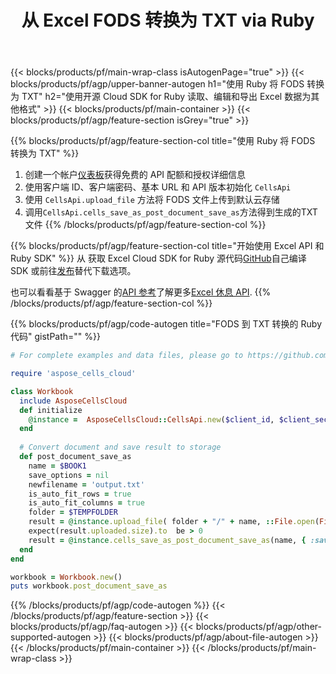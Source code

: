 ﻿---
title: 从 Excel FODS 转换为 TXT via Ruby
description: 使用 REST API 和开源 Ruby SDK 创建、编辑或转换 Excel 文件
url: /zh/ruby/conversion/fods-to-txt/
family: cells
platformtag: ruby
feature: conversion
informat: FODS
outformat: TXT
platform: Ruby
otherformats: PDF TIFF XML XPS TSV XLS CSV XLTM HTML XLSB XLSX XLSM FODS DIF TXT SVG 
---
{{< blocks/products/pf/main-wrap-class isAutogenPage="true" >}}
{{< blocks/products/pf/agp/upper-banner-autogen h1="使用 Ruby 将 FODS 转换为 TXT" h2="使用开源 Cloud SDK for Ruby 读取、编辑和导出 Excel 数据为其他格式" >}}
{{< blocks/products/pf/main-container >}}
{{< blocks/products/pf/agp/feature-section isGrey="true" >}}

{{% blocks/products/pf/agp/feature-section-col title="使用 Ruby 将 FODS 转换为 TXT" %}}
1. 创建一个帐户<a href="https://dashboard.aspose.cloud/">仪表板</a>获得免费的 API 配额和授权详细信息
1. 使用客户端 ID、客户端密码、基本 URL 和 API 版本初始化 ```CellsApi```
1. 使用 ```CellsApi.upload_file``` 方法将 FODS 文件上传到默认云存储
1. 调用```CellsApi.cells_save_as_post_document_save_as```方法得到生成的TXT文件
{{% /blocks/products/pf/agp/feature-section-col %}}

{{% blocks/products/pf/agp/feature-section-col title="开始使用 Excel API 和 Ruby SDK" %}}
从 获取 Excel Cloud SDK for Ruby 源代码[GitHub](https://github.com/aspose-cells-cloud/aspose-cells-cloud-ruby)自己编译 SDK 或前往[发布](https://releases.aspose.cloud/)替代下载选项。

也可以看看基于 Swagger 的[API 参考](https://apireference.aspose.cloud/cells/)了解更多[Excel 休息 API](https://products.aspose.cloud/cells/curl/).
{{% /blocks/products/pf/agp/feature-section-col %}}

{{% blocks/products/pf/agp/code-autogen title="FODS 到 TXT 转换的 Ruby 代码" gistPath="" %}}
```ruby
# For complete examples and data files, please go to https://github.com/aspose-cells-cloud/aspose-cells-cloud-ruby

require 'aspose_cells_cloud'

class Workbook
  include AsposeCellsCloud
  def initialize
    @instance =  AsposeCellsCloud::CellsApi.new($client_id, $client_secret, $api_version, $baseurl) 
  end
  
  # Convert document and save result to storage
  def post_document_save_as
    name = $BOOK1
    save_options = nil
    newfilename = 'output.txt'
    is_auto_fit_rows = true
    is_auto_fit_columns = true
    folder = $TEMPFOLDER
    result = @instance.upload_file( folder + "/" + name, ::File.open(File.expand_path("data/" + name), "r") {|io| io.read(io.size) })
    expect(result.uploaded.size).to  be > 0
    result = @instance.cells_save_as_post_document_save_as(name, { :save_options=>save_options, :newfilename=>(folder + "/" + newfilename), :is_auto_fit_rows=>is_auto_fit_rows, :is_auto_fit_columns=>is_auto_fit_columns, :folder=>folder})
  end
end

workbook = Workbook.new()
puts workbook.post_document_save_as
```
{{% /blocks/products/pf/agp/code-autogen %}}
{{< /blocks/products/pf/agp/feature-section >}}
{{< blocks/products/pf/agp/faq-autogen >}}
{{< blocks/products/pf/agp/other-supported-autogen >}}
{{< blocks/products/pf/agp/about-file-autogen >}}
{{< /blocks/products/pf/main-container >}}
{{< /blocks/products/pf/main-wrap-class >}}